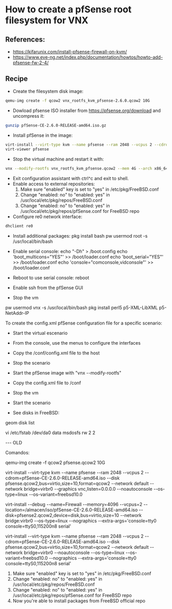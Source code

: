 # How to create a pfSense root filesystem for VNX

## References:

- https://kifarunix.com/install-pfsense-firewall-on-kvm/
- https://www.eve-ng.net/index.php/documentation/howtos/howto-add-pfsense-fw-2-4/

## Recipe

- Create the filesystem disk image:
```bash
qemu-img create -f qcow2 vnx_rootfs_kvm_pfsense-2.6.0.qcow2 10G
```
- Dowload pfsense ISO installer from https://pfsense.org/download and uncompress it:
```bash
gunzip pfSense-CE-2.6.0-RELEASE-amd64.iso.gz
```
- Install pfSense in the image:
```bash
virt-install --virt-type kvm --name pfsense --ram 2048 --vcpus 2 --cdrom=/pfSense-CE-2.6.0-RELEASE-amd64.iso --disk vnx_rootfs_kvm_pfsense-2.6.0.qcow2,bus=virtio,size=10,format=qcow2 --network default --network bridge=virbr0 --graphics vnc,listen=0.0.0.0 --noautoconsole --os-type=linux --os-variant=freebsd12.3 &
virt-viewer pfsense
```
- Stop the virtual machine and restart it with:
```bash
vnx --modify-rootfs vnx_rootfs_kvm_pfsense.qcow2 --mem 4G --arch x86_64 --vcpu 4 --update-aced 
```
- Exit configuration assistant with ctrl^c and exit to shell.
- Enable access to external repositories:
  1. Make sure "enabled" key is set to "yes" in /etc/pkg/FreeBSD.conf
  2. Change "enabled: no" to "enabled: yes" in /usr/local/etc/pkg/repos/FreeBSD.conf
  3. Change "enabled: no" to "enabled: yes" in /usr/local/etc/pkg/repos/pfSense.conf for FreeBSD repo
- Configure re0 network interface:
```bash
dhclient re0
```
- Install additional packages:
pkg install bash
pw usermod root -s /usr/local/bin/bash
- Enable serial console:
echo "-Dh" > /boot.config
echo 'boot_multicons="YES"' >> /boot/loader.conf
echo 'boot_serial="YES"' >> /boot/loader.conf
echo 'console="comconsole,vidconsole"' >> /boot/loader.conf

- Reboot to use serial console:
reboot

- Enable ssh from the pfSense GUI

- Stop the vm


pw usermod vnx -s /usr/local/bin/bash 
pkg install perl5 p5-XML-LibXML p5-NetAddr-IP

<!-- Don't install vnxaced as pfSense does not use the standard way of configuring network insterfaces
- Install vnxace:
mount -t msdosfs /dev/vtbd1 /mnt/
# edit /mnt/vnxaced-lf/install_vnxaced and comment "if ($res)" block
perl /mnt/vnxaced-lf/install_vnxaced
-->

To create the config.xml pfSense configuration file for a specific scenario:

- Start the virtual escenario 
- From the console, use the menus to configure the interfaces
- Copy the /conf/config.xml file to the host
- Stop the scenario
- Start the pfSense image with "vnx --modify-rootfs"
- Copy the config.xml file to /conf
- Stop the vm

- Start the scenario 




- See disks in FreeBSD:

geom disk list

vi /etc/fstab
/dev/da0                data    msdosfs rw      2       2


--- OLD

Comandos:

qemu-img create -f qcow2 pfsense.qcow2 10G

virt-install --virt-type kvm --name pfsense --ram 2048 --vcpus 2 --cdrom=pfSense-CE-2.6.0-RELEASE-amd64.iso --disk pfsense.qcow2,bus=virtio,size=10,format=qcow2 --network default --network bridge=virbr0 --graphics vnc,listen=0.0.0.0 --noautoconsole --os-type=linux --os-variant=freebsd10.0 

virt-install --debug --name=Firewall --memory=4096 --vcpus=2 --location=/almacen/iso/pfSense-CE-2.6.0-RELEASE-amd64.iso --disk=pfsense2.qcow2,device=disk,bus=virtio,size=10 --network bridge:virbr0  --os-type=linux  --nographics --extra-args='console=tty0 console=ttyS0,115200n8 serial'

virt-install --virt-type kvm --name pfsense --ram 2048 --vcpus 2 --cdrom=pfSense-CE-2.6.0-RELEASE-amd64.iso --disk pfsense.qcow2,bus=virtio,size=10,format=qcow2 --network default --network bridge=virbr0 --noautoconsole --os-type=linux --os-variant=freebsd10.0 --nographics --extra-args='console=tty0 console=ttyS0,115200n8 serial'







1. Make sure "enabled" key is set to "yes" in /etc/pkg/FreeBSD.conf
2. Change "enabled: no" to "enabled: yes" in /usr/local/etc/pkg/repos/FreeBSD.conf
3. Change "enabled: no" to "enabled: yes" in /usr/local/etc/pkg/repos/pfSense.conf for FreeBSD repo
4. Now you're able to install packages from FreeBSD official repo



